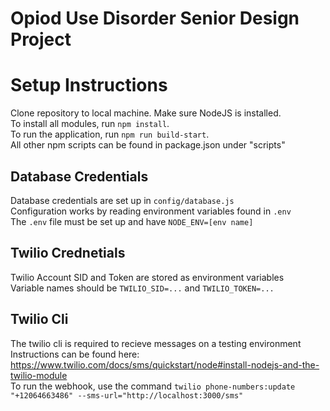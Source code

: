 # Opiod Use Disorder Senior Design Project

# Setup Instructions
Clone repository to local machine. Make sure NodeJS is installed. <br/>
To install all modules, run `npm install`. <br/>
To run the application, run `npm run build-start`. <br/>
All other npm scripts can be found in package.json under "scripts" <br/>

## Database Credentials
Database credentials are set up in `config/database.js` <br/>
Configuration works by reading environment variables found in `.env` <br/>
The `.env` file must be set up and have `NODE_ENV=[env name]`

## Twilio Crednetials
Twilio Account SID and Token are stored as environment variables <br/>
Variable names should be `TWILIO_SID=...` and `TWILIO_TOKEN=...`

## Twilio Cli
The twilio cli is required to recieve messages on a testing environment <br/>
Instructions can be found here: https://www.twilio.com/docs/sms/quickstart/node#install-nodejs-and-the-twilio-module <br/>
To run the webhook, use the command `twilio phone-numbers:update "+12064663486" --sms-url="http://localhost:3000/sms"`
